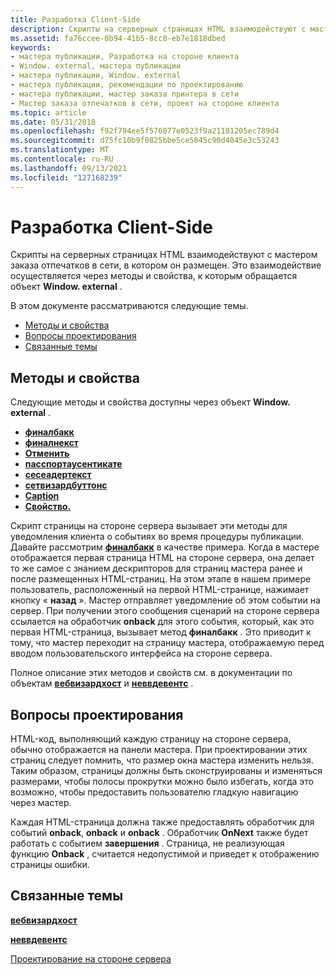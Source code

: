 ```yaml
---
title: Разработка Client-Side
description: Скрипты на серверных страницах HTML взаимодействуют с мастером заказа отпечатков в сети, в котором он размещен. Это взаимодействие осуществляется через методы и свойства, к которым обращается объект Window. external.
ms.assetid: fa76ccee-0b94-41b5-8cc8-eb7e1818dbed
keywords:
- мастера публикации, Разработка на стороне клиента
- Window. external, мастера публикации
- мастера публикации, Window. external
- мастера публикации, рекомендации по проектированию
- мастера публикации, мастер заказа принтера в сети
- Мастер заказа отпечатков в сети, проект на стороне клиента
ms.topic: article
ms.date: 05/31/2018
ms.openlocfilehash: f92f794ee5f576077e0523f9a21101205ec789d4
ms.sourcegitcommit: d75fc10b9f0825bbe5ce5045c90d4045e3c53243
ms.translationtype: MT
ms.contentlocale: ru-RU
ms.lasthandoff: 09/13/2021
ms.locfileid: "127168239"
---
```

# <a name="client-side-design"></a>Разработка Client-Side

Скрипты на серверных страницах HTML взаимодействуют с мастером заказа отпечатков в сети, в котором он размещен. Это взаимодействие осуществляется через методы и свойства, к которым обращается объект **Window. external** .

В этом документе рассматриваются следующие темы.

-   [Методы и свойства](#methods-and-properties)
-   [Вопросы проектирования](#design-considerations)
-   [Связанные темы](#related-topics)

## <a name="methods-and-properties"></a>Методы и свойства

Следующие методы и свойства доступны через объект **Window. external** .

-   [**финалбакк**](/windows/desktop/shell/iwebwizardhost-finalback)
-   [**финалнекст**](/windows/desktop/shell/iwebwizardhost-finalnext)
-   [**Отменить**](/windows/desktop/shell/iwebwizardhost-cancel)
-   [**пасспортаусентикате**](/windows/desktop/shell/inewwdevents-passportauthenticate)
-   [**сесеадертекст**](/windows/desktop/shell/iwebwizardhost-setheadertext)
-   [**сетвизардбуттонс**](/windows/desktop/shell/iwebwizardhost-setwizardbuttons)
-   [**Caption**](/previous-versions/windows/desktop/legacy/bb774352(v=vs.85))
-   [**Свойство.**](/windows/desktop/shell/iwebwizardhost-property)

Скрипт страницы на стороне сервера вызывает эти методы для уведомления клиента о событиях во время процедуры публикации. Давайте рассмотрим [**финалбакк**](/windows/desktop/shell/iwebwizardhost-finalback) в качестве примера. Когда в мастере отображается первая страница HTML на стороне сервера, она делает то же самое с знанием дескрипторов для страниц мастера ранее и после размещенных HTML-страниц. На этом этапе в нашем примере пользователь, расположенный на первой HTML-странице, нажимает кнопку « **назад** ». Мастер отправляет уведомление об этом событии на сервер. При получении этого сообщения сценарий на стороне сервера ссылается на обработчик **onback** для этого события, который, как это первая HTML-страница, вызывает метод **финалбакк** . Это приводит к тому, что мастер переходит на страницу мастера, отображаемую перед вводом пользовательского интерфейса на стороне сервера.

Полное описание этих методов и свойств см. в документации по объектам [**вебвизардхост**](/windows/desktop/shell/webwizardhost) и [**неввдевентс**](/windows/desktop/shell/newwdevents) .

## <a name="design-considerations"></a>Вопросы проектирования

HTML-код, выполняющий каждую страницу на стороне сервера, обычно отображается на панели мастера. При проектировании этих страниц следует помнить, что размер окна мастера изменить нельзя. Таким образом, страницы должны быть сконструированы и изменяться размерами, чтобы полосы прокрутки можно было избегать, когда это возможно, чтобы предоставить пользователю гладкую навигацию через мастер.

Каждая HTML-страница должна также предоставлять обработчик для событий **onback**, **onback** и **onback** . Обработчик **OnNext** также будет работать с событием **завершения** . Страница, не реализующая функцию **Onback** , считается недопустимой и приведет к отображению страницы ошибки.

## <a name="related-topics"></a>Связанные темы

<dl> <dt>

[**вебвизардхост**](/windows/desktop/shell/webwizardhost)
</dt> <dt>

[**неввдевентс**](/windows/desktop/shell/newwdevents)
</dt> <dt>

[Проектирование на стороне сервера](pubwiz-server.md)
</dt> </dl>

 

 